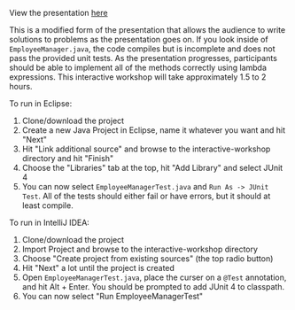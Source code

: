 View the presentation [here](http://jdifebo.github.io/java8/interactive-workshop/presentation.pdf)

This is a modified form of the presentation that allows the audience to write solutions to problems as the presentation goes on.  If you look inside of ```EmployeeManager.java```, the code compiles but is incomplete and does not pass the provided unit tests.  As the presentation progresses, participants should be able to implement all of the methods correctly using lambda expressions.  This interactive workshop will take approximately 1.5 to 2 hours.

To run in Eclipse:

1. Clone/download the project
2. Create a new Java Project in Eclipse, name it whatever you want and hit "Next"
3. Hit "Link additional source" and browse to the interactive-workshop directory and hit "Finish"
4. Choose the "Libraries" tab at the top, hit "Add Library" and select JUnit 4
5. You can now select ```EmployeeManagerTest.java``` and ```Run As -> JUnit Test```.  All of the tests should either fail or have errors, but it should at least compile.

To run in IntelliJ IDEA:

1. Clone/download the project
2. Import Project and browse to the interactive-workshop directory
3. Choose "Create project from existing sources" (the top radio button)
4. Hit "Next" a lot until the project is created
5. Open ```EmployeeManagerTest.java```, place the curser on a ```@Test``` annotation, and hit Alt + Enter.  You should be prompted to add JUnit 4 to classpath.
6. You can now select "Run EmployeeManagerTest"
